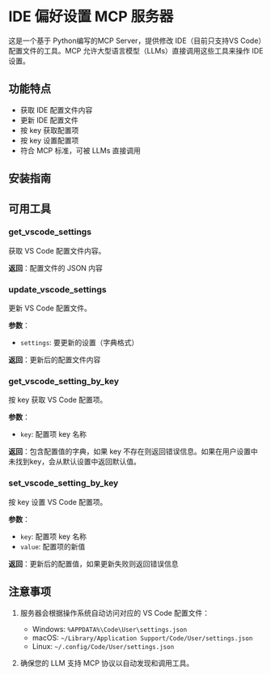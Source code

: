 # IDE 偏好设置 MCP 服务器

这是一个基于 Python编写的MCP Server，提供修改 IDE（目前只支持VS Code）配置文件的工具。MCP 允许大型语言模型（LLMs）直接调用这些工具来操作 IDE 设置。

## 功能特点

- 获取 IDE 配置文件内容
- 更新 IDE 配置文件
- 按 key 获取配置项
- 按 key 设置配置项
- 符合 MCP 标准，可被 LLMs 直接调用

## 安装指南



## 可用工具

### get_vscode_settings
获取 VS Code 配置文件内容。

**返回**：配置文件的 JSON 内容

### update_vscode_settings
更新 VS Code 配置文件。

**参数**：
- `settings`: 要更新的设置（字典格式）

**返回**：更新后的配置文件内容

### get_vscode_setting_by_key
按 key 获取 VS Code 配置项。

**参数**：
- `key`: 配置项 key 名称

**返回**：包含配置值的字典，如果 key 不存在则返回错误信息。如果在用户设置中未找到key，会从默认设置中返回默认值。

### set_vscode_setting_by_key
按 key 设置 VS Code 配置项。

**参数**：
- `key`: 配置项 key 名称
- `value`: 配置项的新值

**返回**：更新后的配置值，如果更新失败则返回错误信息


## 注意事项

1. 服务器会根据操作系统自动访问对应的 VS Code 配置文件：
   - Windows: `%APPDATA%\Code\User\settings.json`
   - macOS: `~/Library/Application Support/Code/User/settings.json`
   - Linux: `~/.config/Code/User/settings.json`

2. 确保您的 LLM 支持 MCP 协议以自动发现和调用工具。